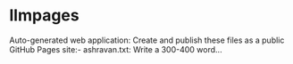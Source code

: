 # llmpages
Auto-generated web application: Create and publish these files as a public GitHub Pages site:- ashravan.txt: Write a 300-400 word...
